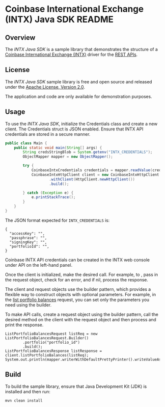# Coinbase International Exchange (INTX) Java SDK README

## Overview

The *INTX Java SDK* is a sample library that demonstrates the structure of a [Coinbase International Exchange (INTX)](https://international.coinbase.com/) driver for
the [REST APIs](https://docs.cloud.coinbase.com/intx/reference).

## License

The *INTX Java SDK* sample library is free and open source and released under the [Apache License, Version 2.0](LICENSE).

The application and code are only available for demonstration purposes.

## Usage

To use the *INTX Java SDK*, initialize the Credentials class and create a new client. The Credentials struct is JSON
enabled. Ensure that INTX API credentials are stored in a secure manner.


```java
public class Main {
    public static void main(String[] args) {
        String credsStringBlob = System.getenv("INTX_CREDENTIALS");
        ObjectMapper mapper = new ObjectMapper();

        try {
            CoinbaseIntxCredentials credentials = mapper.readValue(credsStringBlob, CoinbaseIntxCredentials.class);
            CoinbaseIntxHttpClient client = new CoinbaseIntxHttpClient.Builder(credentials)
                    .withClient(HttpClient.newHttpClient())
                    .build();

        } catch (Exception e) {
            e.printStackTrace();
        }
    }
}
```

The JSON format expected for `INTX_CREDENTIALS` is:

```
{
  "accessKey": "",
  "passphrase": "",
  "signingKey": "",
  "portfolioId": "",
}
```

Coinbase INTX API credentials can be created in the INTX web console under API on the left-hand panel.

Once the client is initialized, make the desired call. For example, to ,
pass in the request object, check for an error, and if nil, process the response.

The client and request objects use the builder pattern, which provides a flexible way to construct objects with optional parameters. For example, in the [list portfolio balances](https://docs.cdp.coinbase.com/intx/reference/getportfoliobalances/) request, you can set only the parameters you need using the builder. 

To make API calls, create a request object using the builder pattern, call the desired method on the client with the request object and then process and print the response.

```
ListPortfolioBalancesRequest listReq = new ListPortfolioBalancesRequest.Builder()
        .portfolio("portfolio_id")
        .build();
ListPortfolioBalancesResponse listResponse = client.listPortfolioBalances(listReq);
System.out.println(mapper.writerWithDefaultPrettyPrinter().writeValueAsString(listResponse));
```

## Build

To build the sample library, ensure that Java Development Kit (JDK) is installed and then run:

```bash
mvn clean install
```
